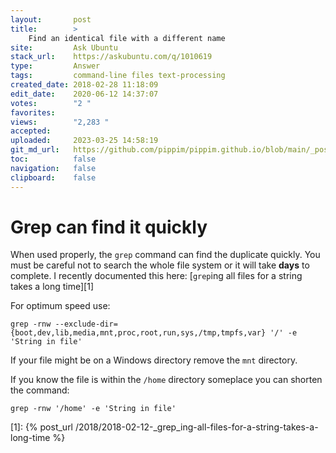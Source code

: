 ```yaml
---
layout:       post
title:        >
    Find an identical file with a different name
site:         Ask Ubuntu
stack_url:    https://askubuntu.com/q/1010619
type:         Answer
tags:         command-line files text-processing
created_date: 2018-02-28 11:18:09
edit_date:    2020-06-12 14:37:07
votes:        "2 "
favorites:    
views:        "2,283 "
accepted:     
uploaded:     2023-03-25 14:58:19
git_md_url:   https://github.com/pippim/pippim.github.io/blob/main/_posts/2018/2018-02-28-Find-an-identical-file-with-a-different-name.md
toc:          false
navigation:   false
clipboard:    false
---
```


# Grep can find it quickly

When used properly, the `grep` command can find the duplicate quickly. You must be careful not to search the whole file system or it will take **days** to complete. I recently documented this here: [`grep`ing all files for a string takes a long time][1]

For optimum speed use:

``` 
grep -rnw --exclude-dir={boot,dev,lib,media,mnt,proc,root,run,sys,/tmp,tmpfs,var} '/' -e 'String in file'
```

If your file might be on a Windows directory remove the `mnt` directory.

If you know the file is within the `/home` directory someplace you can shorten the command:

``` 
grep -rnw '/home' -e 'String in file'
```


  [1]: {% post_url /2018/2018-02-12-_grep_ing-all-files-for-a-string-takes-a-long-time %}
